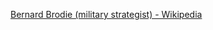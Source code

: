 ﻿[Bernard Brodie (military strategist) - Wikipedia](https://en.wikipedia.org/wiki/Bernard_Brodie_(military_strategist))